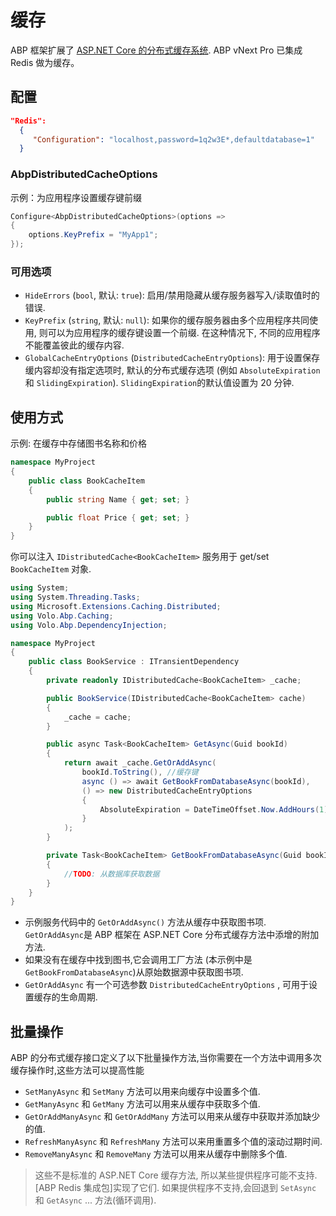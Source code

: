 # 缓存

ABP 框架扩展了 [ASP.NET Core 的分布式缓存系统](https://docs.microsoft.com/en-us/aspnet/core/performance/caching/distributed).
ABP vNext Pro 已集成 Redis 做为缓存。

## 配置

```json title="appsetting.json"
"Redis":
  {
     "Configuration": "localhost,password=1q2w3E*,defaultdatabase=1"
  }
```

### AbpDistributedCacheOptions

示例：为应用程序设置缓存键前缀

```cs title="AbpProHttpApiHostModule.cs"
Configure<AbpDistributedCacheOptions>(options =>
{
    options.KeyPrefix = "MyApp1";
});
```

### 可用选项

- `HideErrors` (`bool`, 默认: `true`): 启用/禁用隐藏从缓存服务器写入/读取值时的错误.
- `KeyPrefix` (`string`, 默认: `null`): 如果你的缓存服务器由多个应用程序共同使用, 则可以为应用程序的缓存键设置一个前缀. 在这种情况下, 不同的应用程序不能覆盖彼此的缓存内容.
- `GlobalCacheEntryOptions` (`DistributedCacheEntryOptions`): 用于设置保存缓内容却没有指定选项时, 默认的分布式缓存选项 (例如 `AbsoluteExpiration` 和 `SlidingExpiration`). `SlidingExpiration`的默认值设置为 20 分钟.

## 使用方式

示例: 在缓存中存储图书名称和价格

```csharp
namespace MyProject
{
    public class BookCacheItem
    {
        public string Name { get; set; }

        public float Price { get; set; }
    }
}
```

你可以注入 `IDistributedCache<BookCacheItem>` 服务用于 get/set `BookCacheItem` 对象.

```csharp
using System;
using System.Threading.Tasks;
using Microsoft.Extensions.Caching.Distributed;
using Volo.Abp.Caching;
using Volo.Abp.DependencyInjection;

namespace MyProject
{
    public class BookService : ITransientDependency
    {
        private readonly IDistributedCache<BookCacheItem> _cache;

        public BookService(IDistributedCache<BookCacheItem> cache)
        {
            _cache = cache;
        }

        public async Task<BookCacheItem> GetAsync(Guid bookId)
        {
            return await _cache.GetOrAddAsync(
                bookId.ToString(), //缓存键
                async () => await GetBookFromDatabaseAsync(bookId),
                () => new DistributedCacheEntryOptions
                {
                    AbsoluteExpiration = DateTimeOffset.Now.AddHours(1)
                }
            );
        }

        private Task<BookCacheItem> GetBookFromDatabaseAsync(Guid bookId)
        {
            //TODO: 从数据库获取数据
        }
    }
}
```

- 示例服务代码中的 `GetOrAddAsync()` 方法从缓存中获取图书项. `GetOrAddAsync`是 ABP 框架在 ASP.NET Core 分布式缓存方法中添增的附加方法.
- 如果没有在缓存中找到图书,它会调用工厂方法 (本示例中是 `GetBookFromDatabaseAsync`)从原始数据源中获取图书项.
- `GetOrAddAsync` 有一个可选参数 `DistributedCacheEntryOptions` , 可用于设置缓存的生命周期.

## 批量操作

ABP 的分布式缓存接口定义了以下批量操作方法,当你需要在一个方法中调用多次缓存操作时,这些方法可以提高性能

- `SetManyAsync` 和 `SetMany` 方法可以用来向缓存中设置多个值.
- `GetManyAsync` 和 `GetMany` 方法可以用来从缓存中获取多个值.
- `GetOrAddManyAsync` 和 `GetOrAddMany` 方法可以用来从缓存中获取并添加缺少的值.
- `RefreshManyAsync` 和 `RefreshMany` 方法可以来用重置多个值的滚动过期时间.
- `RemoveManyAsync` 和 `RemoveMany` 方法可以用来从缓存中删除多个值.

> 这些不是标准的 ASP.NET Core 缓存方法, 所以某些提供程序可能不支持. [ABP Redis 集成包]实现了它们. 如果提供程序不支持,会回退到 `SetAsync` 和 `GetAsync` ... 方法(循环调用).
